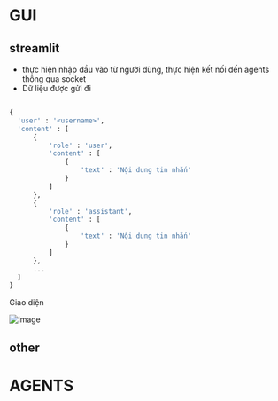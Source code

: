 # GUI

## streamlit

- thực hiện nhập đầu vào từ người dùng, thực hiện kết nối đến agents thông qua socket
- Dữ liệu được gửi đi
```python

{
  'user' : '<username>',
  'content' : [
      {
          'role' : 'user',
          'content' : [
              {
                  'text' : 'Nội dung tin nhắn'
              }
          ]
      },
      {
          'role' : 'assistant',
          'content' : [
              {
                  'text' : 'Nội dung tin nhắn'
              }
          ]
      },
      ...
  ]
}

```

Giao diện

![image](https://github.com/user-attachments/assets/bd7758e5-f139-40bd-99ad-dd8509a03af1)



## other

# AGENTS
